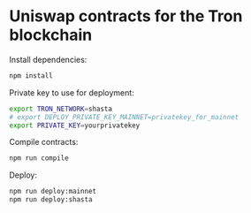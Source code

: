 # Uniswap contracts for the Tron blockchain

Install dependencies:

```bash
npm install
```

Private key to use for deployment:

```bash
export TRON_NETWORK=shasta
# export DEPLOY_PRIVATE_KEY_MAINNET=privatekey_for_mainnet
export PRIVATE_KEY=yourprivatekey
```

Compile contracts:

```bash
npm run compile
```

Deploy:

```bash
npm run deploy:mainnet
npm run deploy:shasta
```
